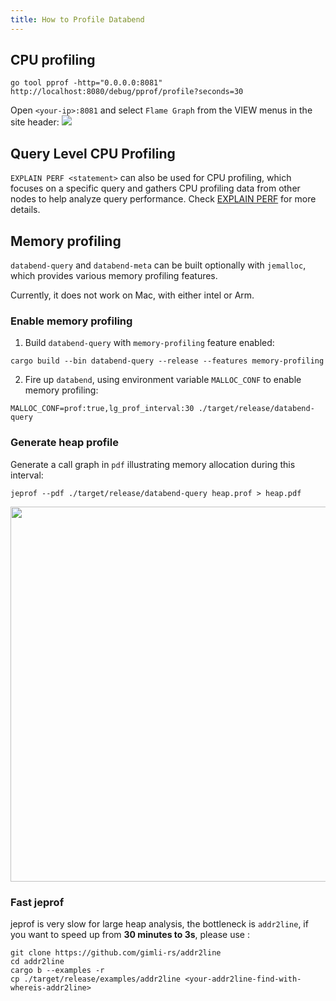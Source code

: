 ```yaml
---
title: How to Profile Databend
---
```


## CPU profiling

```
go tool pprof -http="0.0.0.0:8081" http://localhost:8080/debug/pprof/profile?seconds=30
```

Open `<your-ip>:8081` and select `Flame Graph` from the VIEW menus in the site header:
<img src="https://user-images.githubusercontent.com/172204/208336392-5b64bb9b-cce8-4562-9e05-c3d538e9d8a6.png"/>

## Query Level CPU Profiling

`EXPLAIN PERF <statement>` can also be used for CPU profiling, which focuses on a specific query and gathers CPU profiling data from other nodes to help analyze query performance. Check [EXPLAIN PERF](/sql/sql-reference/sql-commands/explain-cmds/explain-perf) for more details.

## Memory profiling

`databend-query` and `databend-meta` can be built optionally with `jemalloc`,
which provides various memory profiling features.

Currently, it does not work on Mac, with either intel or Arm.

### Enable memory profiling

1. Build `databend-query` with `memory-profiling` feature enabled:
  ```
  cargo build --bin databend-query --release --features memory-profiling
  ```

2. Fire up `databend`, using environment variable `MALLOC_CONF` to enable memory profiling:
  
  ```
  MALLOC_CONF=prof:true,lg_prof_interval:30 ./target/release/databend-query
  ```

### Generate heap profile

Generate a call graph in `pdf` illustrating memory allocation during this interval:

```
jeprof --pdf ./target/release/databend-query heap.prof > heap.pdf
```

<img src="https://user-images.githubusercontent.com/172204/204963954-f6eacf10-d8bd-4469-9c8d-7d30955f1a78.png" width="600"/>

### Fast jeprof
jeprof is very slow for large heap analysis, the bottleneck is `addr2line`, if you want to speed up from **30 minutes to 3s**, please use :
```
git clone https://github.com/gimli-rs/addr2line
cd addr2line
cargo b --examples -r
cp ./target/release/examples/addr2line <your-addr2line-find-with-whereis-addr2line>
```
    
